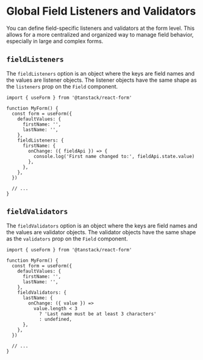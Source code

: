 # Global Field Listeners and Validators

You can define field-specific listeners and validators at the form level. This allows for a more centralized and organized way to manage field behavior, especially in large and complex forms.

## `fieldListeners`

The `fieldListeners` option is an object where the keys are field names and the values are listener objects. The listener objects have the same shape as the `listeners` prop on the `Field` component.

```tsx
import { useForm } from '@tanstack/react-form'

function MyForm() {
  const form = useForm({
    defaultValues: {
      firstName: '',
      lastName: '',
    },
    fieldListeners: {
      firstName: {
        onChange: ({ fieldApi }) => {
          console.log('First name changed to:', fieldApi.state.value)
        },
      },
    },
  })

  // ...
}
```

## `fieldValidators`

The `fieldValidators` option is an object where the keys are field names and the values are validator objects. The validator objects have the same shape as the `validators` prop on the `Field` component.

```tsx
import { useForm } from '@tanstack/react-form'

function MyForm() {
  const form = useForm({
    defaultValues: {
      firstName: '',
      lastName: '',
    },
    fieldValidators: {
      lastName: {
        onChange: ({ value }) =>
          value.length < 3
            ? 'Last name must be at least 3 characters'
            : undefined,
      },
    },
  })

  // ...
}
```
